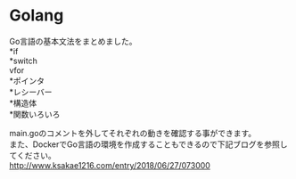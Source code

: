 # Golang

Go言語の基本文法をまとめました。  
*if  
*switch  
vfor  
*ポインタ  
*レシーバー  
*構造体  
*関数いろいろ  
  
main.goのコメントを外してそれぞれの動きを確認する事ができます。  
また、DockerでGo言語の環境を作成することもできるので下記ブログを参照してください。  
http://www.ksakae1216.com/entry/2018/06/27/073000


